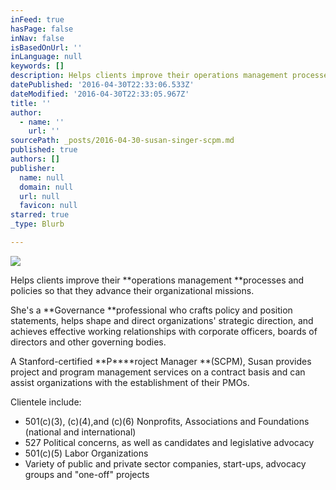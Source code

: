 ```yaml
---
inFeed: true
hasPage: false
inNav: false
isBasedOnUrl: ''
inLanguage: null
keywords: []
description: Helps clients improve their operations management processes and policies so that they advance their organizational missions.
datePublished: '2016-04-30T22:33:06.533Z'
dateModified: '2016-04-30T22:33:05.967Z'
title: ''
author:
  - name: ''
    url: ''
sourcePath: _posts/2016-04-30-susan-singer-scpm.md
published: true
authors: []
publisher:
  name: null
  domain: null
  url: null
  favicon: null
starred: true
_type: Blurb

---
```

![](https://s3-us-west-2.amazonaws.com/the-grid-img/p/2a7ab6a41ad43362f689a8343748a6de10d7cb1b.jpg)

Helps clients improve their **operations management **processes and policies so that they advance their organizational missions.

She's a **Governance **professional who crafts policy and position statements, helps shape and direct organizations' strategic direction, and achieves effective working relationships with corporate officers, boards of directors and other governing bodies.

A Stanford-certified **P****roject Manager **(SCPM), Susan provides project and program management services on a contract basis and can assist organizations with the establishment of their PMOs.

Clientele include:

* 501(c)(3), (c)(4),and (c)(6) Nonprofits, Associations and Foundations (national and international)
* 527 Political concerns, as well as candidates and legislative advocacy
* 501(c)(5) Labor Organizations
* Variety of public and private sector companies, start-ups, advocacy groups and "one-off" projects
